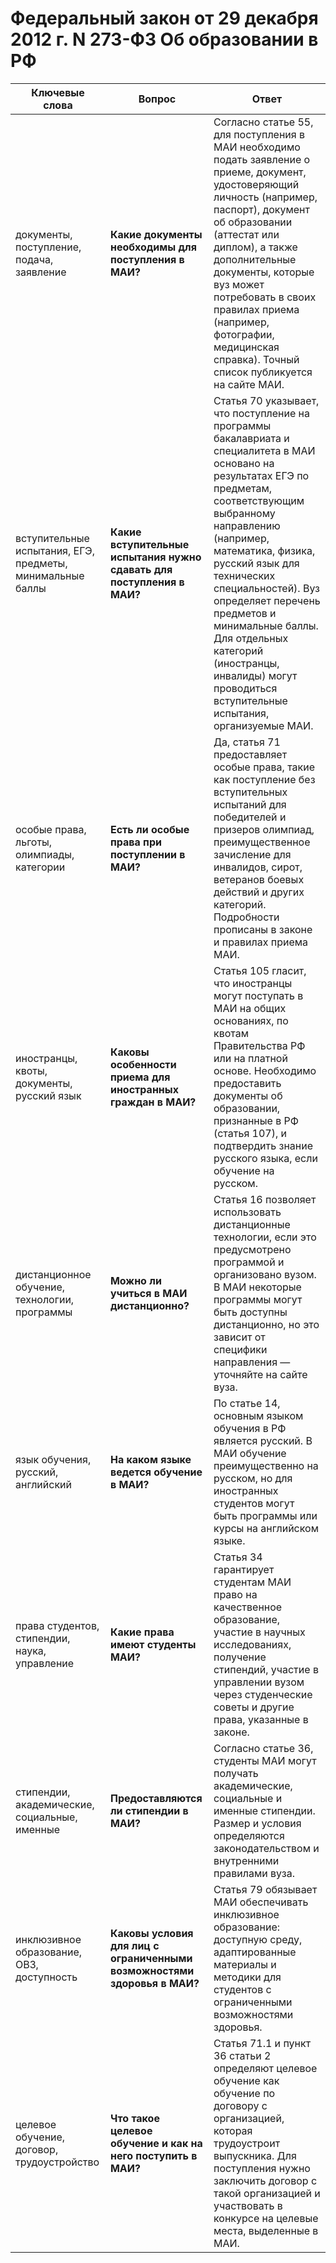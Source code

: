 # Федеральный закон от 29 декабря 2012 г. N 273-ФЗ Об образовании в РФ

| Ключевые слова | Вопрос | Ответ |
|----------------|--------|-------|
| документы, поступление, подача, заявление | **Какие документы необходимы для поступления в МАИ?** | Согласно статье 55, для поступления в МАИ необходимо подать заявление о приеме, документ, удостоверяющий личность (например, паспорт), документ об образовании (аттестат или диплом), а также дополнительные документы, которые вуз может потребовать в своих правилах приема (например, фотографии, медицинская справка). Точный список публикуется на сайте МАИ. |
| вступительные испытания, ЕГЭ, предметы, минимальные баллы | **Какие вступительные испытания нужно сдавать для поступления в МАИ?** | Статья 70 указывает, что поступление на программы бакалавриата и специалитета в МАИ основано на результатах ЕГЭ по предметам, соответствующим выбранному направлению (например, математика, физика, русский язык для технических специальностей). Вуз определяет перечень предметов и минимальные баллы. Для отдельных категорий (иностранцы, инвалиды) могут проводиться вступительные испытания, организуемые МАИ. |
| особые права, льготы, олимпиады, категории | **Есть ли особые права при поступлении в МАИ?** | Да, статья 71 предоставляет особые права, такие как поступление без вступительных испытаний для победителей и призеров олимпиад, преимущественное зачисление для инвалидов, сирот, ветеранов боевых действий и других категорий. Подробности прописаны в законе и правилах приема МАИ. |
| иностранцы, квоты, документы, русский язык | **Каковы особенности приема для иностранных граждан в МАИ?** | Статья 105 гласит, что иностранцы могут поступать в МАИ на общих основаниях, по квотам Правительства РФ или на платной основе. Необходимо предоставить документы об образовании, признанные в РФ (статья 107), и подтвердить знание русского языка, если обучение на русском. |
| дистанционное обучение, технологии, программы | **Можно ли учиться в МАИ дистанционно?** | Статья 16 позволяет использовать дистанционные технологии, если это предусмотрено программой и организовано вузом. В МАИ некоторые программы могут быть доступны дистанционно, но это зависит от специфики направления — уточняйте на сайте вуза. |
| язык обучения, русский, английский | **На каком языке ведется обучение в МАИ?** | По статье 14, основным языком обучения в РФ является русский. В МАИ обучение преимущественно на русском, но для иностранных студентов могут быть программы или курсы на английском языке. |
| права студентов, стипендии, наука, управление | **Какие права имеют студенты МАИ?** | Статья 34 гарантирует студентам МАИ право на качественное образование, участие в научных исследованиях, получение стипендий, участие в управлении вузом через студенческие советы и другие права, указанные в законе. |
| стипендии, академические, социальные, именные | **Предоставляются ли стипендии в МАИ?** | Согласно статье 36, студенты МАИ могут получать академические, социальные и именные стипендии. Размер и условия определяются законодательством и внутренними правилами вуза. |
| инклюзивное образование, ОВЗ, доступность | **Каковы условия для лиц с ограниченными возможностями здоровья в МАИ?** | Статья 79 обязывает МАИ обеспечивать инклюзивное образование: доступную среду, адаптированные материалы и методики для студентов с ограниченными возможностями здоровья. |
| целевое обучение, договор, трудоустройство | **Что такое целевое обучение и как на него поступить в МАИ?** | Статья 71.1 и пункт 36 статьи 2 определяют целевое обучение как обучение по договору с организацией, которая трудоустроит выпускника. Для поступления нужно заключить договор с такой организацией и участвовать в конкурсе на целевые места, выделенные в МАИ. |
